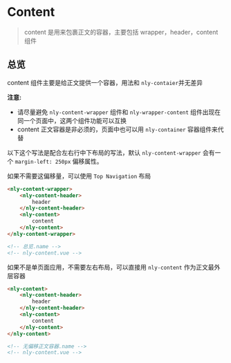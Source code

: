 # Content

> content 是用来包裹正文的容器，主要包括 wrapper，header，content 组件

## 总览

content 组件主要是给正文提供一个容器，用法和 `nly-contaier`并无差异

**注意:**

-   请尽量避免 `nly-content-wrapper` 组件和 `nly-wrapper-content` 组件出现在同一个页面中，这两个组件功能可以互换
-   content 正文容器是非必须的，页面中也可以用 `nly-container` 容器组件来代替

以下这个写法是配合左右行中下布局的写法，默认 `nly-content-wrapper` 会有一个 `margin-left: 250px` 偏移属性。

如果不需要这偏移量，可以使用 `Top Navigation` 布局

```html
<nly-content-wrapper>
	<nly-content-header>
		header
	</nly-content-header>
	<nly-content>
		content
	</nly-content>
</nly-content-wrapper>

<!-- 总览.name -->
<!-- nly-content.vue -->
```

如果不是单页面应用，不需要左右布局，可以直接用 `nly-content` 作为正文最外层容器

```html
<nly-content>
	<nly-content-header>
		header
	</nly-content-header>
	<nly-content>
		content
	</nly-content>
</nly-content>

<!-- 无偏移正文容器.name -->
<!-- nly-content.vue -->
```
